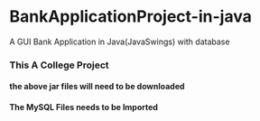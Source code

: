# BankApplicationProject-in-java
A GUI Bank Application in Java(JavaSwings) with database
<h3>This A College Project </h3>
<h4>the above jar files will need to be downloaded </h4>
<h4>The MySQL Files needs to be Imported</h4>
